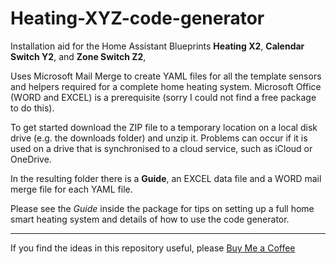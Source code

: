 # Heating-XYZ-code-generator
Installation aid for the Home Assistant Blueprints **Heating X2**, **Calendar Switch Y2**, and **Zone Switch Z2**, 

Uses Microsoft Mail Merge to create YAML files for all the template sensors and helpers required for a complete home heating system. Microsoft Office (WORD and EXCEL) is a prerequisite (sorry I could not find a free package to do this).
  
To get started download the ZIP file to a temporary location on a local disk drive (e.g. the downloads folder) and unzip it. Problems can occur if it is used on a drive that is synchronised to a cloud service, such as iCloud or OneDrive.

In the resulting folder there is a **Guide**, an EXCEL data file and a WORD mail merge file for each YAML file. 

Please see the *Guide* inside the package for tips on setting up a full home smart heating system and details of how to use the code generator. 


---
If you find the ideas in this repository useful, please [Buy Me a Coffee](https://buymeacoffee.com/andysymons)
